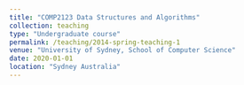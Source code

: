 ```yaml
---
title: "COMP2123 Data Structures and Algorithms"
collection: teaching
type: "Undergraduate course"
permalink: /teaching/2014-spring-teaching-1
venue: "University of Sydney, School of Computer Science"
date: 2020-01-01
location: "Sydney Australia"
---
```

